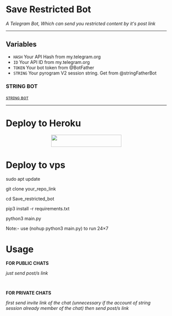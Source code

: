 # Save Restricted Bot

*A Telegram Bot, Which can send you restricted content by it's post link*

---

## Variables

- `HASH` Your API Hash from my.telegram.org
- `ID` Your API ID from my.telegram.org
- `TOKEN` Your bot token from @BotFather
- `STRING` Your pyrogram V2 session string. 
            Get from @stringFatherBot
### STRING BOT
  
  [sᴛʀɪɴɢ ʙᴏᴛ](https://telegram.me/StringFatherBot)

---
# Deploy to Heroku
<p align="center"><a href="https://dashboard.heroku.com/new?template=https://github.com/MyraTeam204/saverestrictedcontentBot"> <img src="https://img.shields.io/badge/Deploy%20To%20Heroku-orange?style=for-the-badge&logo=heroku" width="220" height="38.45"/></a></p>

# Deploy to vps
sudo apt update

git clone your_repo_link

cd Save_restricted_bot

pip3 install -r requirements.txt

python3 main.py

Note:- use (nohup python3 main.py) to run 24×7

# Usage

__FOR PUBLIC CHATS__

_just send post/s link_

<br>

__FOR PRIVATE CHATS__

_first send invite link of the chat (unnecessary if the account of string session already member of the chat)
then send post/s link_

